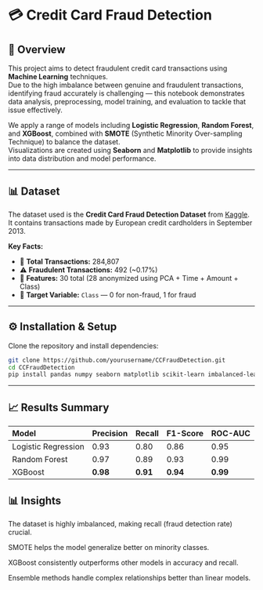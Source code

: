 # 💳 Credit Card Fraud Detection

## 📘 Overview
This project aims to detect fraudulent credit card transactions using **Machine Learning** techniques.  
Due to the high imbalance between genuine and fraudulent transactions, identifying fraud accurately is challenging — this notebook demonstrates data analysis, preprocessing, model training, and evaluation to tackle that issue effectively.  

We apply a range of models including **Logistic Regression**, **Random Forest**, and **XGBoost**, combined with **SMOTE** (Synthetic Minority Over-sampling Technique) to balance the dataset.  
Visualizations are created using **Seaborn** and **Matplotlib** to provide insights into data distribution and model performance.

---

## 📊 Dataset
The dataset used is the **Credit Card Fraud Detection Dataset** from [Kaggle](https://www.kaggle.com/mlg-ulb/creditcardfraud).  
It contains transactions made by European credit cardholders in September 2013.

**Key Facts:**
- 🧾 **Total Transactions:** 284,807  
- ⚠️ **Fraudulent Transactions:** 492 (~0.17%)  
- 🧮 **Features:** 30 total (28 anonymized using PCA + Time + Amount + Class)  
- 🎯 **Target Variable:** `Class` — 0 for non-fraud, 1 for fraud  

---

## ⚙️ Installation & Setup

Clone the repository and install dependencies:


```bash
git clone https://github.com/yourusername/CCFraudDetection.git
cd CCFraudDetection
pip install pandas numpy seaborn matplotlib scikit-learn imbalanced-learn xgboost
```
---
## 📈 Results Summary
| Model               | Precision | Recall   | F1-Score | ROC-AUC  |
| :------------------ | :-------- | :------- | :------- | :------- |
| Logistic Regression | 0.93      | 0.80     | 0.86     | 0.95     |
| Random Forest       | 0.97      | 0.89     | 0.93     | 0.99     |
| XGBoost             | **0.98**  | **0.91** | **0.94** | **0.99** |

## 📊 Insights

The dataset is highly imbalanced, making recall (fraud detection rate) crucial.

SMOTE helps the model generalize better on minority classes.

XGBoost consistently outperforms other models in accuracy and recall.

Ensemble methods handle complex relationships better than linear models.
